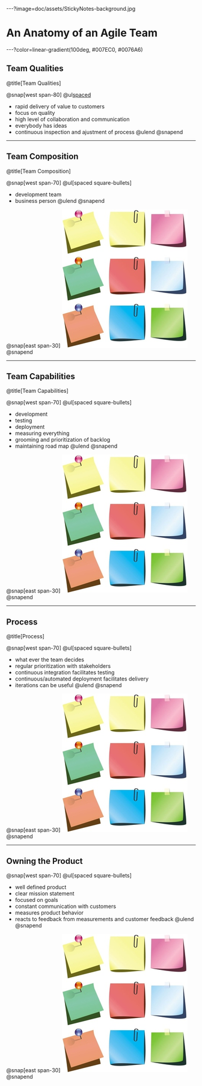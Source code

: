 ---?image=doc/assets/StickyNotes-background.jpg
# An Anatomy of an Agile Team


---?color=linear-gradient(100deg, #007EC0, #0076A6)
## Team Qualities
@title[Team Qualities]

@snap[west span-80]
@ul[spaced](false)
- rapid delivery of value to customers
- focus on quality
- high level of collaboration and communication
- everybody has ideas
- continuous inspection and ajustment of process
@ulend
@snapend

---
## Team Composition
@title[Team Composition]

@snap[west span-70]
@ul[spaced square-bullets]
- development team
- business person
@ulend
@snapend

@snap[east span-30]
![stickynotes2](doc/assets/stickynotes.jpg)
@snapend

---
## Team Capabilities
@title[Team Capabilities]

@snap[west span-70]
@ul[spaced square-bullets]
- development
- testing
- deployment
- measuring everything
- grooming and prioritization of backlog
- maintaining road map
@ulend
@snapend

@snap[east span-30]
![stickynotes3](doc/assets/stickynotes.jpg)
@snapend

---
## Process
@title[Process]

@snap[west span-70]
@ul[spaced square-bullets]
- what ever the team decides
- regular prioritization with stakeholders
- continuous integration facilitates testing
- continuous/automated deployment facilitates delivery
- iterations can be useful
@ulend
@snapend

@snap[east span-30]
![stickynotes](doc/assets/stickynotes.jpg)
@snapend

---
## Owning the Product

@snap[west span-70]
@ul[spaced square-bullets]
- well defined product
- clear mission statement
- focused on goals
- constant communication with customers
- measures product behavior 
- reacts to feedback from measurements and customer feedback
@ulend
@snapend

@snap[east span-30]
![stickynotes](doc/assets/stickynotes.jpg)
@snapend
